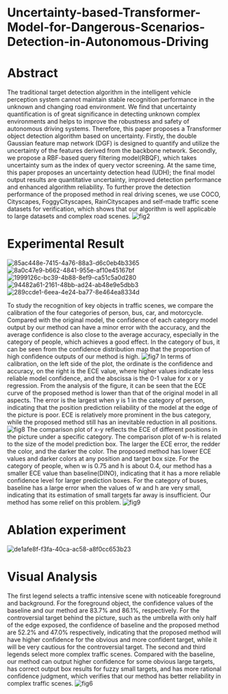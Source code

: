 # Uncertainty-based-Transformer-Model-for-Dangerous-Scenarios-Detection-in-Autonomous-Driving


# Abstract
The traditional target detection algorithm in the intelligent vehicle perception system cannot maintain stable recognition performance in the unknown and changing road environment. We find that uncertainty quantification is of great significance in detecting unknown complex environments and helps to improve the robustness and safety of autonomous driving systems. Therefore, this paper proposes a Transformer object detection algorithm based on uncertainty. Firstly, the double Gaussian feature map network (DGF) is designed to quantify and utilize the uncertainty of the features derived from the backbone network. Secondly, we propose a RBF-based query filtering model(RBQF), which takes uncertainty sum as the index of query vector screening. At the same time, this paper proposes an uncertainty detection head (UDH); the final model output results are quantitative uncertainty, improved detection performance and enhanced algorithm reliability. To further prove the detection performance of the proposed method in real driving scenes, we use COCO, Cityscapes, FoggyCityscapes, RainCityscapes and self-made traffic scene datasets for verification, which shows that our algorithm is well applicable to large datasets and complex road scenes. 
![fig2](https://github.com/user-attachments/assets/b6ad09e6-30cd-4d60-a7e7-c6834053b509)


# Experimental Result
![85ac448e-7415-4a76-88a3-d6c0eb4b3365](https://github.com/user-attachments/assets/37d0bacf-3cc0-4f3e-93ad-974ea9a5a218)
![8a0c47e9-b662-4841-955e-af10e45167bf](https://github.com/user-attachments/assets/fb19ed5b-d539-4b79-a829-c9206532c318)
![1999126c-bc39-4b88-8ef9-ca51c5a0d280](https://github.com/user-attachments/assets/42d1c7d3-535c-4a44-9ed2-13904516b6a0)
![94482a61-2161-48bb-ad24-ab48e9e5dbb3](https://github.com/user-attachments/assets/b36fa958-30d4-440b-b45c-09ccacb3b29f)
![289ccde1-6eea-4e24-ba77-8e464ea8334d](https://github.com/user-attachments/assets/cd4a7077-fdbb-490c-a3c3-93e1273dc77b)

To study the recognition of key objects in traffic scenes, we compare the calibration of the four categories of person, bus, car, and motorcycle. Compared with the original model, the confidence of each category model output by our method can have a minor error with the accuracy, and the average confidence is also close to the average accuracy, especially in the category of people, which achieves a good effect. In the category of bus, it can be seen from the confidence distribution map that the proportion of high confidence outputs of our method is high.
![fig7](https://github.com/user-attachments/assets/0443f1db-007c-4cfb-8eed-109ff12a9807)
In terms of calibration, on the left side of the plot, the ordinate is the confidence and accuracy, on the right is the ECE value, where higher values indicate less reliable model confidence, and the abscissa is the 0-1 value for x or y regression. From the analysis of the figure, it can be seen that the ECE curve of the proposed method is lower than that of the original model in all aspects. The error is the largest when y is 1 in the category of person, indicating that the position prediction reliability of the model at the edge of the picture is poor. ECE is relatively more prominent in the bus category, while the proposed method still has an inevitable reduction in all positions.
![fig8](https://github.com/user-attachments/assets/e8885088-8ae3-491e-8366-79a74805c99b)
The comparison plot of x-y reflects the ECE of different positions in the picture under a specific category. The comparison plot of w-h is related to the size of the model prediction box. The larger the ECE error, the redder the color, and the darker the color. The proposed method has lower ECE values and darker colors at any position and target box size. For the category of people, when w is 0.75 and h is about 0.4, our method has a smaller ECE value than baseline(DINO), indicating that it has a more reliable confidence level for larger prediction boxes. For the category of buses, baseline has a large error when the values of w and h are very small, indicating that its estimation of small targets far away is insufficient. Our method has some relief on this problem.
![fig9](https://github.com/user-attachments/assets/5899c1a9-d56b-44f0-98f2-9326cfa18103)
# Ablation experiment
![de1afe8f-f3fa-40ca-ac58-a8f0cc653b23](https://github.com/user-attachments/assets/d95199bc-965a-4d0f-8e33-56f4ac1e502d)
# Visual Analysis
The first legend selects a traffic intensive scene with noticeable foreground and background. For the foreground object, the confidence values of the baseline and our method are 83.7% and 86.1%, respectively. For the controversial target behind the picture, such as the umbrella with only half of the edge exposed, the confidence of baseline and the proposed method are 52.2% and 47.0% respectively, indicating that the proposed method will have higher confidence for the obvious and more confident target, while it will be very cautious for the controversial target. The second and third legends select more complex traffic scenes. Compared with the baseline, our method can output higher confidence for some obvious large targets, has correct output box results for fuzzy small targets, and has more rational confidence judgment, which verifies that our method has better reliability in complex traffic scenes.
![fig6](https://github.com/user-attachments/assets/35c3aea2-c0a0-4723-8056-66da7fb5a787)

